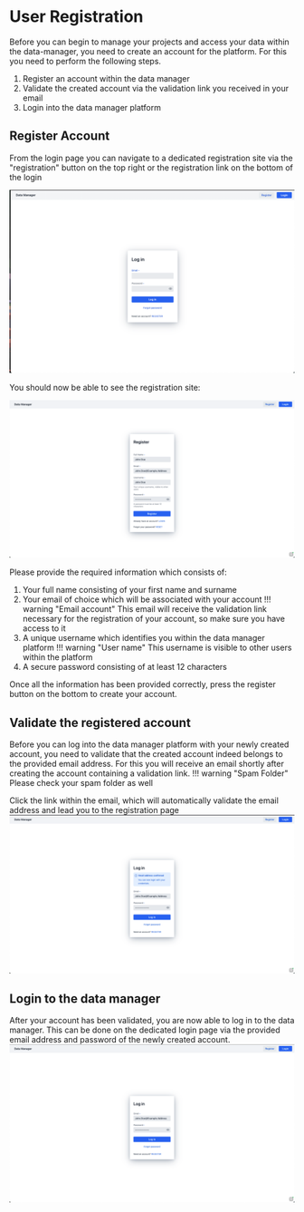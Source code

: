 # User Registration

Before you can begin to manage your projects and access your data within the data-manager, 
you need to create an account for the platform. For this you need to perform the following steps.

1. Register an account within the data manager
2. Validate the created account via the validation link you received in your email
3. Login into the data manager platform

## Register Account

From the login page you can navigate to a dedicated registration site via the "registration" button on the top right 
or the registration link on the bottom of the login

![login_page_registration](images/user_registration/login_page.png)

You should now be able to see the registration site:

![registration page](images/user_registration/registration_page.png)

Please provide the required information which consists of: 

1. Your full name consisting of your first name and surname
2. Your email of choice which will be associated with your account
!!! warning "Email account"
   This email will receive the validation link necessary for the registration of your account, so make sure you have access to it
3. A unique username which identifies you within the data manager platform
   !!! warning "User name"
   This username is visible to other users within the platform
4. A secure password consisting of at least 12 characters

Once all the information has been provided correctly, 
press the register button on the bottom to create your account. 

## Validate the registered account

Before you can log into the data manager platform with your newly created account, 
you need to validate that the created account indeed belongs to the provided email address.
For this you will receive an email shortly after creating the account containing a validation link.
!!! warning "Spam Folder"
Please check your spam folder as well

Click the link within the email, which 
will automatically validate the email address and lead you to the registration page
![login page](images/user_registration/login_page_validated.png)

## Login to the data manager

After your account has been validated, you are now able to log in to the data manager. 
This can be done on the dedicated login page via the provided email address and password of the newly created account.
![login page](images/user_registration/login_page_filled.png)
